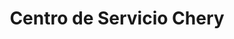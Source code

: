 ---
title: "Centro de Servicio Chery"
url: /caracas/centro-de-servicio-chery/
shop: reparación de automóviles
---